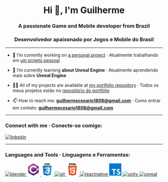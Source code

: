 <h1 align="center">Hi 👋, I'm Guilherme</h1>
<h3 align="center">A passionate Game and Mobile developer from Brazil</h3>
<h3 align="center">Desenvolvedor apaixonado por Jogos e Mobile do Brasil</h3>

---

- 🔭 I’m currently working on [a personal project](https://github.com/Gu1san/N_F) · Atualmente trabalhando em [um projeto pessoal](https://github.com/Gu1san/N_F)

- 🌱 I’m currently learning **about Unreal Engine** · Atualmente aprendendo mais sobre **Unreal Engine**

- 👨‍💻 All of my projects are available at [my portfolio repository](https://github.com/Gu1san/Portfolio) · Todos os meus projetos estão no [repositório do portfólio](https://github.com/Gu1san/Portfolio)

- 📫 How to reach me: **guilhermecesario1808@gmail.com** · Como entrar em contato: **guilhermecesario1808@gmail.com**

---

<h3 align="left">Connect with me · Conecte-se comigo:</h3>
<p align="left">
  <a href="https://linkedin.com/in/guilherme-cesário-b5138221a/" target="blank">
    <img align="center" src="https://raw.githubusercontent.com/rahuldkjain/github-profile-readme-generator/master/src/images/icons/Social/linked-in-alt.svg" alt="linkedin" height="30" width="40" />
  </a>
</p>

---

<h3 align="left">Languages and Tools · Linguagens e Ferramentas:</h3>
<p align="left">
  <a href="https://www.blender.org/" target="_blank" rel="noreferrer">
    <img src="https://download.blender.org/branding/community/blender_community_badge_white.svg" alt="blender" width="40" height="40"/>
  </a>
  <a href="https://www.w3schools.com/cs/" target="_blank" rel="noreferrer">
    <img src="https://raw.githubusercontent.com/devicons/devicon/master/icons/csharp/csharp-original.svg" alt="csharp" width="40" height="40"/>
  </a>
  <a href="https://www.w3schools.com/css/" target="_blank" rel="noreferrer">
    <img src="https://raw.githubusercontent.com/devicons/devicon/master/icons/css3/css3-original-wordmark.svg" alt="css3" width="40" height="40"/>
  </a>
  <a href="https://git-scm.com/" target="_blank" rel="noreferrer">
    <img src="https://www.vectorlogo.zone/logos/git-scm/git-scm-icon.svg" alt="git" width="40" height="40"/>
  </a>
  <a href="https://www.w3.org/html/" target="_blank" rel="noreferrer">
    <img src="https://raw.githubusercontent.com/devicons/devicon/master/icons/html5/html5-original-wordmark.svg" alt="html5" width="40" height="40"/>
  </a>
  <a href="https://reactnative.dev/" target="_blank" rel="noreferrer">
    <img src="https://reactnative.dev/img/header_logo.svg" alt="reactnative" width="40" height="40"/>
  </a>
  <a href="https://www.typescriptlang.org/" target="_blank" rel="noreferrer">
    <img src="https://raw.githubusercontent.com/devicons/devicon/master/icons/typescript/typescript-original.svg" alt="typescript" width="40" height="40"/>
  </a>
  <a href="https://unity.com/" target="_blank" rel="noreferrer">
    <img src="https://www.vectorlogo.zone/logos/unity3d/unity3d-icon.svg" alt="unity" width="40" height="40"/>
  </a>
  <a href="https://unrealengine.com/" target="_blank" rel="noreferrer">
    <img src="https://raw.githubusercontent.com/kenangundogan/fontisto/036b7eca71aab1bef8e6a0518f7329f13ed62f6b/icons/svg/brand/unreal-engine.svg" alt="unreal" width="40" height="40"/>
  </a>
</p>
